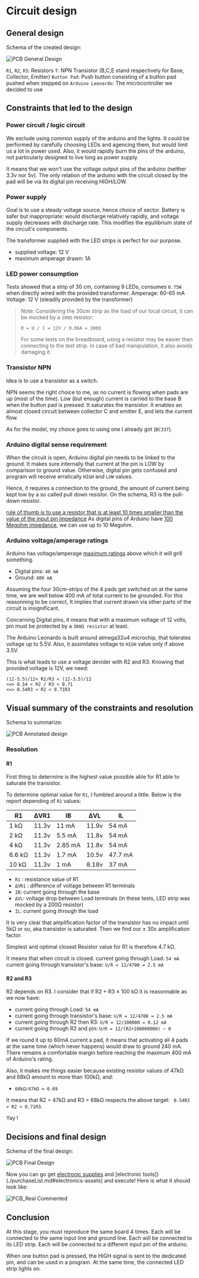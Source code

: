 # Circuit design

## General design

Schema of the created design:

![PCB General Design](./assets/pcb_general_design.png)

`R1`, `R2`, `R3`: Resistors
`T`: NPN Transistor (B,C,E stand respectively for Base, Collector, Emitter)
`Button Pad`: Push button consisting of a button pad pushed when stepped on
`Arduino Leonardo`: The microcontroller we decided to use

## Constraints that led to the design

### Power circuit / logic circuit

We exclude using common supply of the arduino and the lights. 
It could be performed by carefully choosing LEDs and agencing them, but would limit us a lot in power used. 
Also, it would rapidly burn the pins of the arduino, not particularly designed to live long as power supply.

It means that we won't use the voltage output pins of the arduino (neither 3.3v nor 5v).
The only relation of the arduino with the circuit closed by the pad will be via its digital pin receiving HIGH/LOW.

### Power supply

Goal is to use a steady voltage source, hence choice of sector. 
Battery is safer but inappropriate: would discharge relatively rapidly, and voltage supply decreases with discharge rate.
This modifies the equilibrium state of the circuit's components.

The transformer supplied with the LED strips is perfect for our purpose. 
- supplied voltage: 12 V
- maximum amperage drawn: 1A

### LED power consumption

Tests showed that a strip of 30 cm, containing 9 LEDs, consumes `0.75W` when directly wired with the provided transformer.
Amperage: 60-65 mA
Voltage: 12 V (steadily provided by the transformer)

> Note: Considering the 30cm strip as the load of our local circuit, it can be mocked by a `200Ω` resistor:
> 
>`R = U / I = 12V / 0.06A = 200Ω`
>
> For some tests on the breadboard, using a resistor may be easier than connecting to the test strip.
> In case of bad manipulation, it also avoids damaging it.

### Transistor NPN
Idea is to use a transistor as a switch. 

NPN seems the right choice to me, as no current is flowing when pads are up (most of the time).
Low (but enough) current is carried to the base B when the button pad is pressed. It saturates the transistor.
It enables an almost closed circuit between collector C and emitter E, and lets the current flow.

As for the model, my choice goes to using one I already got (`BC337`).

### Arduino digital sense requirement

When the circuit is open, Arduino digital pin needs to be linked to the ground. It makes sure internally that current
at the pin is LOW by comparison to ground value. Otherwise, digital pin gets confused and program will receive erratically `HIGH` and `LOW` values.

Hence, it requires a connection to the ground, the amount of current being kept low by a so called pull down resistor.
On the schema, R3 is the pull-down resistor.

[rule of thumb is to use a resistor that is at least 10 times smaller than the value of the input pin impedance](http://www.resistorguide.com/pull-up-resistor_pull-down-resistor/)
As digital pins of Arduino have [100 Megohm impedance](https://www.arduino.cc/reference/en/language/variables/constants/constants/#_pins_configured_as_input), we can use up to 10 Megohm.

### Arduino voltage/amperage ratings

Arduino has voltage/amperage [maximum ratings](https://playground.arduino.cc/Main/ArduinoPinCurrentLimitations/) above which it will grill something.
- Digital pins: `40 mA`
- Ground: `400 mA`

Assuming the four 30cm-strips of the 4 pads get switched on at the same time, we are well below 400 mA of total current to be grounded.
For this reasonning to be correct, It implies that current drawn via other parts of the circuit is insignificant.

Concerning Digital pins, it means that with a maximum voltage of 12 volts, pin must be protected by a `300Ω resistor` at least.

The Arduino Leonardo is built around atmega32u4 microchip, that tolerates voltage up to 5.5V.
Also, it assimilates voltage to `HIGH` value only if above 3.5V.

This is what leads to use a voltage devider with R2 and R3. Knowing that provided voltage is 12V, we need:
```
(12-5.5)/12< R2/R3 < (12-3.5)/12
<=> 0.54 < R2 / R3 < 0.71
<=> 0.54R3 < R2 < 0.71R3
```

## Visual summary of the constraints and resolution

Schema to summarize:

![PCB Annotated design](./assets/pcb_annotated_design.png)

### Resolution

#### R1

First thing to determine is the highest value possible able for R1 able to saturate the transistor.

To determine optimal value for `R1`, I fumbled around a little. Below is the report depending of `R1` values:

| R1     	| ΔVR1  	| IB      	| ΔVL   	| IL      	|
|--------	|-------	|---------	|-------	|---------	|
| 1 kΩ   	| 11.3v 	| 11 mA   	| 11.9v 	| 54 mA   	|
| 2 kΩ   	| 11.3v 	| 5.5 mA  	| 11.8v 	| 54 mA   	|
| 4 kΩ   	| 11.3v 	| 2.85 mA 	| 11.8v 	| 54 mA   	|
| 6.6 kΩ 	| 11.3v 	| 1.7 mA  	| 10.5v 	| 47.7 mA 	|
| 10 kΩ  	| 11.3v  	| 1 mA    	| 8.18v 	| 37 mA   	|

- `R1` : resistance value of R1
- `ΔVR1` : difference of voltage between R1 terminals
- `IB`: current going through the base
- `ΔVL`: voltage drop between Load terminals (in these tests, LED strip was mocked by a 200Ω resistor)
- `IL`: current going through the load

It is very clear that amplification factor of the transistor has no impact until 5kΩ or so, aka transistor is saturated.
Then we find our ± 30x amplification factor.

Simplest and optimal closest Resistor value for R1 is therefore 4.7 kΩ.

It means that when circuit is closed.
current going through Load: `54 mA`
current going through transistor's base: `U/R = 12/4700 = 2.5 mA`

#### R2 and R3

R2 depends on R3. I consider that if R2 + R3 ± 100 kΩ it is reasonnable as we now have:
- current going through Load: `54 mA`
- current going through transistor's base: `U/R = 12/4700 = 2.5 mA`
- current going through R2 then R3: `U/R = 12/100000 = 0.12 mA`
- current going through R2 and pin: `U/R = 12/(R2+100000000) ~ 0 `

If we round it up to 60mA current a pad, it means that activating all 4 pads at the same time (which never happens) would draw to ground 240 mA. There remains a comfortable margin before reaching the maximum 400 mA of Arduino's rating.

Also, it makes me things easier because existing resistor values of 47kΩ and 68kΩ amount to more than 100kΩ, and:
- `68kΩ/47kΩ = 0.69`

It means that R2 = 47kΩ and R3 = 68kΩ respects the above target: ` 0.54R3 < R2 < 0.71R3`.

Yay !



## Decisions and final design

Schema of the final design:

![PCB Final Design](./assets/pcb_final_design.png)


Now you can go get [electronic supplies](./purchaseList.md#electronics-and-wiring-supplies) and [electronic tools])(./purchaseList.md#electronics-assets) and execute! Here is what it should look like:

![PCB_Real Commented](./assets/PCB_real_commented.jpeg)

## Conclusion

At this stage, you must reproduce the same board 4 times. 
Each will be connected to the same input line and ground line.
Each will be connected to its LED strip.
Each will be connected to a different input pin of the arduino.

When one button pad is pressed, the HIGH signal is sent to the dedicated pin, and can be used in a program. At the same time, the connected LED strip lights on.

